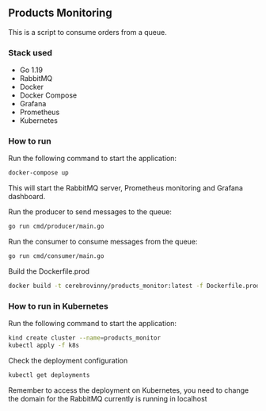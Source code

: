 ## Products Monitoring

This is a script to consume orders from a queue.

### Stack used
- Go 1.19
- RabbitMQ
- Docker
- Docker Compose
- Grafana
- Prometheus
- Kubernetes

### How to run
Run the following command to start the application:
```bash
docker-compose up
```
This will start the RabbitMQ server, Prometheus monitoring and Grafana dashboard.

Run the producer to send messages to the queue:
```bash
go run cmd/producer/main.go
```

Run the consumer to consume messages from the queue:
```bash
go run cmd/consumer/main.go
```

Build the Dockerfile.prod
```bash
docker build -t cerebrovinny/products_monitor:latest -f Dockerfile.prod .
```

### How to run in Kubernetes
Run the following command to start the application:
```bash
kind create cluster --name=products_monitor
kubectl apply -f k8s
```

Check the deployment configuration
```bash
kubectl get deployments
```

Remember to access the deployment on Kubernetes, you need to change the domain for the RabbitMQ 
currently is running in localhost
